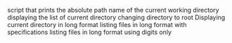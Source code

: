 script that prints the absolute path name of the current working directory
displaying the list of current directory
changing directory to root
Displaying current directory in long format
listing files in long format with specifications 
listing files in long format using digits only 
